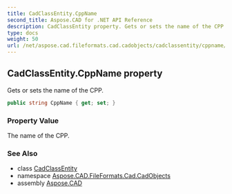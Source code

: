 ```yaml
---
title: CadClassEntity.CppName
second_title: Aspose.CAD for .NET API Reference
description: CadClassEntity property. Gets or sets the name of the CPP
type: docs
weight: 50
url: /net/aspose.cad.fileformats.cad.cadobjects/cadclassentity/cppname/
---
```

## CadClassEntity.CppName property

Gets or sets the name of the CPP.

```csharp
public string CppName { get; set; }
```

### Property Value

The name of the CPP.

### See Also

* class [CadClassEntity](../)
* namespace [Aspose.CAD.FileFormats.Cad.CadObjects](../../cadclassentity/)
* assembly [Aspose.CAD](../../../)


